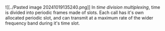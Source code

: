 
![[../Pasted image 20241019135240.png]]
In *time division multiplexing*, time is divided into periodic frames made of slots. Each call has it's own allocated periodic slot, and can transmit at a maximum rate of the wider frequency band during it's time slot. 

